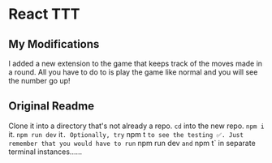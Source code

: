 # React TTT

## My Modifications

I added a new extension to the game that keeps track of the moves made in a round. All you have to do to is play the game like normal and you will see the number go up!

## Original Readme

Clone it into a directory that's not already a repo. `cd` into the new repo. `npm i` it. `npm run dev` it`. Optionally, try` npm t `to see the testing ✅. Just remember that you would have to run` npm run dev `and` npm t` in separate terminal instances......

